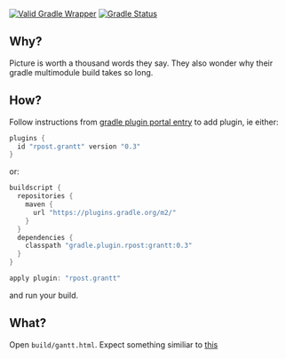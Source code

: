 [![Valid Gradle Wrapper](https://github.com/rpost/grantt/workflows/Validate%20Gradle%20Wrapper/badge.svg)](https://github.com/rpost/grantt/actions/workflows/gradle-wrapper-validation.yml)
[![Gradle Status](https://gradleupdate.appspot.com/rpost/grantt/status.svg)](https://gradleupdate.appspot.com/rpost/grantt/status)

## Why?

Picture is worth a thousand words they say. They also wonder why their gradle multimodule build takes so long.

## How?

Follow instructions from [gradle plugin portal entry](https://plugins.gradle.org/plugin/rpost.grantt) to add plugin, ie either:
```groovy
plugins {
  id "rpost.grantt" version "0.3"
}
```
or:
```groovy
buildscript {
  repositories {
    maven {
      url "https://plugins.gradle.org/m2/"
    }
  }
  dependencies {
    classpath "gradle.plugin.rpost:grantt:0.3"
  }
}

apply plugin: "rpost.grantt"
```

and run your build.

## What?

Open `build/gantt.html`. Expect something similiar to [this](http://htmlpreview.github.io/?https://github.com/rpost/grantt/blob/master/sample/gantt.html)




